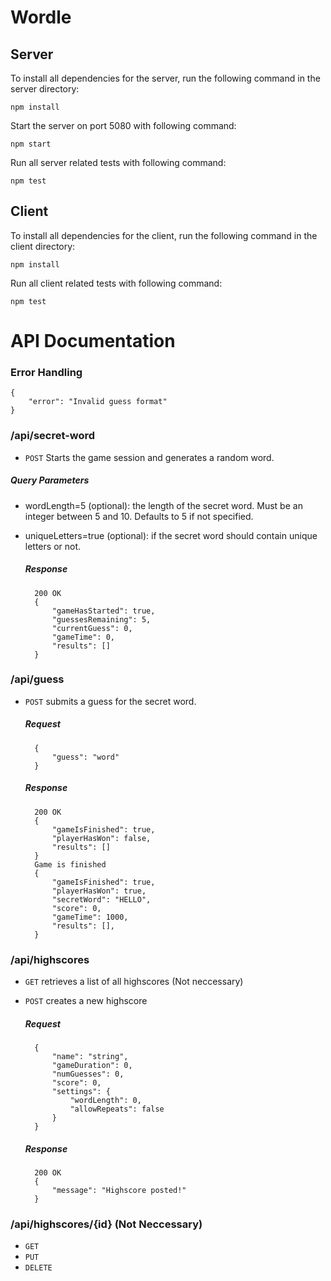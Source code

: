 # Wordle

## Server
To install all dependencies for the server, run the following command in the server directory:

```
npm install
```
Start the server on port 5080 with following command:
```
npm start
```

Run all server related tests with following command:
```
npm test
```

## Client
To install all dependencies for the client, run the following command in the client directory:

```
npm install
```
Run all client related tests with following command:
```
npm test
```


# API Documentation

### Error Handling
    {
        "error": "Invalid guess format"
    }    

### /api/secret-word
* ```POST``` Starts the game session and generates a random word.

##### Query Parameters
* wordLength=5 (optional): the length of the secret word. Must be an integer between 5 and 10. Defaults to 5 if not specified.
* uniqueLetters=true (optional): if the secret word should contain unique letters or not.

    ##### Response
        200 OK 
        {
            "gameHasStarted": true,
            "guessesRemaining": 5,
            "currentGuess": 0,
            "gameTime": 0,
            "results": []
        }

### /api/guess
* ```POST``` submits a guess for the secret word.

    ##### Request
        {
            "guess": "word"
        }    
    ##### Response
        200 OK 
        {
            "gameIsFinished": true,
            "playerHasWon": false,
            "results": []
        }    
        Game is finished
        {
            "gameIsFinished": true, 
            "playerHasWon": true, 
            "secretWord": "HELLO",
            "score": 0,
            "gameTime": 1000,
            "results": [],
        }

### /api/highscores 
* ```GET``` retrieves a list of all highscores (Not neccessary)

* ```POST``` creates a new highscore

    ##### Request
        {
            "name": "string",
            "gameDuration": 0,
            "numGuesses": 0,
            "score": 0,
            "settings": {
                "wordLength": 0,
                "allowRepeats": false
            }
        }
    
    ##### Response
        200 OK
        {
            "message": "Highscore posted!"
        }


### /api/highscores/{id} (Not Neccessary)
* ```GET``` 
* ```PUT``` 
* ```DELETE``` 


